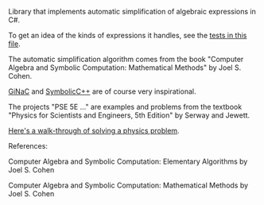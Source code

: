 Library that implements automatic simplification of algebraic expressions in C#.

To get an idea of the kinds of expressions it handles, see the [tests in this file](https://github.com/dharmatech/Symbolism/blob/master/Tests/Tests.cs).

The automatic simplification algorithm comes from the book "Computer Algebra and Symbolic Computation: Mathematical Methods" by Joel S. Cohen.

[GiNaC](http://www.ginac.de/) and [SymbolicC++](http://issc.uj.ac.za/symbolic/symbolic.html) are of course very inspirational.

The projects "PSE 5E ..." are examples and problems from the textbook "Physics for Scientists and Engineers, 5th Edition" by Serway and Jewett.

[Here's a walk-through of solving a physics problem](https://gist.github.com/dharmatech/d6d499f14c808b159689).

References:

Computer Algebra and Symbolic Computation: Elementary Algorithms 
by Joel S. Cohen

Computer Algebra and Symbolic Computation: Mathematical Methods 
by Joel S. Cohen 

